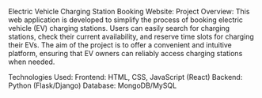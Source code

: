 Electric Vehicle Charging Station Booking Website:
Project Overview:
This web application is developed to simplify the process of booking electric vehicle (EV) charging stations. 
Users can easily search for charging stations, check their current availability, and reserve time slots for charging their EVs. 
The aim of the project is to offer a convenient and intuitive platform, ensuring that EV owners can reliably access charging stations when needed.

Technologies Used:
Frontend: HTML, CSS, JavaScript (React)
Backend: Python (Flask/Django)
Database: MongoDB/MySQL
